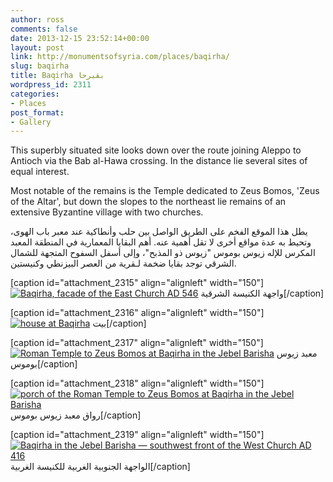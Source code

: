 ```yaml
---
author: ross
comments: false
date: 2013-12-15 23:52:14+00:00
layout: post
link: http://monumentsofsyria.com/places/baqirha/
slug: baqirha
title: Baqirha بقيرحا
wordpress_id: 2311
categories:
- Places
post_format:
- Gallery
---
```


This superbly situated site looks down over the route joining Aleppo to Antioch via the Bab al-Hawa crossing. In the distance lie several sites of equal interest.

Most notable of the remains is the Temple dedicated to Zeus Bomos, 'Zeus of the Altar', but down the slopes to the northeast lie remains of an extensive Byzantine village with two churches.


يطل هذا الموقع الفخم على الطريق الواصل بين حلب وأنطاكية عند معبر باب الهوى، وتحيط به عدة مواقع أخرى لا تقل أهمية عنه. أهم البقايا المعمارية في المنطقة المعبد المكرس للإله زيوس بوموس "زيوس ذو المذبح"، وإلى أسفل السفوح المتجهة للشمال الشرقي توجد بقايا ضخمة لـقرية من العصر البيزنطي وكنيستين.




[caption id="attachment_2315" align="alignleft" width="150"][![Baqirha, facade of the East Church AD 546](http://monumentsofsyria.com/wp/wp-content/uploads/Baqirha-east-church-DSC_0027-150x150.jpg)](http://monumentsofsyria.com/places/baqirha/attachment/baqirha-facade-of-the-east-church-ad-546/) واجهة الكنيسة الشرقية[/caption]

[caption id="attachment_2316" align="alignleft" width="150"][![house at Baqirha](http://monumentsofsyria.com/wp/wp-content/uploads/Baqirha-house-DSC_0039-150x150.jpg)](http://monumentsofsyria.com/places/baqirha/attachment/house-at-baqirha/) بيت[/caption]

[caption id="attachment_2317" align="alignleft" width="150"][![Roman Temple to Zeus Bomos at Baqirha in the Jebel Barisha](http://monumentsofsyria.com/wp/wp-content/uploads/Baqirha-Roman-temple-DSC_0017-150x150.jpg)](http://monumentsofsyria.com/places/baqirha/attachment/roman-temple-to-zeus-bomos-at-baqirha-in-the-jebel-barisha/) معبد زيوس بوموس[/caption]

[caption id="attachment_2318" align="alignleft" width="150"][![porch of the Roman Temple to Zeus Bomos at Baqirha in the Jebel Barisha](http://monumentsofsyria.com/wp/wp-content/uploads/Baqirha-Roman-temple-DSC_0019-150x150.jpg)](http://monumentsofsyria.com/places/baqirha/attachment/porch-of-the-roman-temple-to-zeus-bomos-at-baqirha-in-the-jebel-barisha/) رواق معبد زيوس بوموس[/caption]

[caption id="attachment_2319" align="alignleft" width="150"][![Baqirha in the Jebel Barisha — southwest front of the West Church AD 416](http://monumentsofsyria.com/wp/wp-content/uploads/Baqirha-west-church-DSC_0052-150x150.jpg)](http://monumentsofsyria.com/places/baqirha/attachment/baqirha-in-the-jebel-barisha-southwest-front-of-the-west-church-ad-416/) الواجهة الجنوبية الغربية للكنيسة الغربية[/caption]




